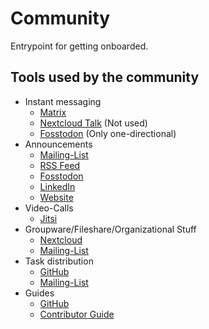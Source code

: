 # Community

Entrypoint for getting onboarded.

## Tools used by the community

- Instant messaging
  - [Matrix](https://matrix.to/#/!TiDqlLmEUaXqTemaLc:matrix.org?via=matrix.org)
  - [Nextcloud Talk](https://scs.sovereignit.de/nextcloud) (Not used)
  - [Fosstodon](https://fosstodon.org/@sovereigncloudstack) (Only one-directional)
- Announcements
  - [Mailing-List](https://scs.sovereignit.de/mailman3/postorius/lists/announce.lists.scs.community/)
  - [RSS Feed](https://scs.community/feed.xml)
  - [Fosstodon](https://fosstodon.org/@sovereigncloudstack)
  - [LinkedIn](https://www.linkedin.com/showcase/sovereigncloudstack)
  - [Website](https://scs.community)
- Video-Calls
  - [Jitsi](https://conf.scs.koeln:8443/SCS-TECH)
- Groupware/Fileshare/Organizational Stuff
  - [Nextcloud](https://scs.sovereignit.de/nextcloud)
  - [Mailing-List](https://scs.sovereignit.de/mailman3/postorius/lists/announce.lists.scs.community/)
- Task distribution
  - [GitHub](https://github.com/SovereignCloudStack)
  - [Mailing-List](https://scs.sovereignit.de/mailman3/postorius/lists/announce.lists.scs.community/)
- Guides
  - [GitHub](https://github.com/SovereignCloudStack)
  - [Contributor Guide](https://scs.community/docs/contributor/)
